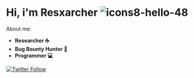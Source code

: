 # Hi, i'm Resxarcher ![icons8-hello-48](https://github.com/Resxarcher/Resxarcher/assets/137298098/6919157c-32fd-4f80-b6c8-e1fb94a17f9b)

About me:
- **Researcher ☕**
- **Bug Bounty Hunter 🐛**
- **Programmer 💻**

[![Twitter Follow](https://img.shields.io/twitter/follow/resxarcher?style=social)](https://twitter.com/resxarcher)
